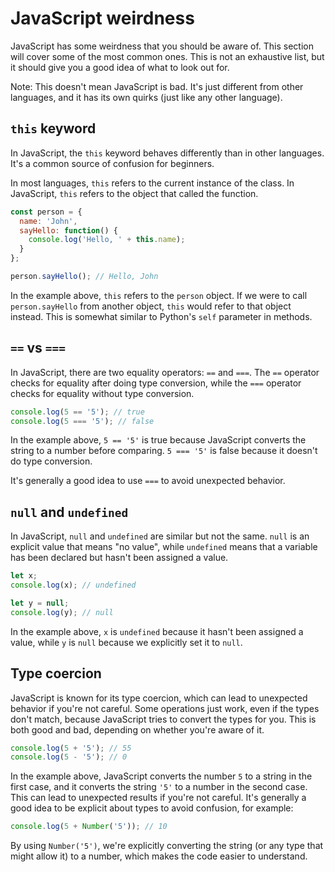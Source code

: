 # JavaScript weirdness

JavaScript has some weirdness that you should be aware of. This section will cover some of the most common ones. This is not an exhaustive list, but it should give you a good idea of what to look out for.

Note: This doesn't mean JavaScript is bad. It's just different from other languages, and it has its own quirks (just like any other language).

## `this` keyword

In JavaScript, the `this` keyword behaves differently than in other languages. It's a common source of confusion for beginners.

In most languages, `this` refers to the current instance of the class. In JavaScript, `this` refers to the object that called the function.

```javascript
const person = {
  name: 'John',
  sayHello: function() {
    console.log('Hello, ' + this.name);
  }
};

person.sayHello(); // Hello, John
```

In the example above, `this` refers to the `person` object. If we were to call `person.sayHello` from another object, `this` would refer to that object instead. This is somewhat similar to Python's `self` parameter in methods.

## `==` vs `===`

In JavaScript, there are two equality operators: `==` and `===`. The `==` operator checks for equality after doing type conversion, while the `===` operator checks for equality without type conversion.

```javascript
console.log(5 == '5'); // true
console.log(5 === '5'); // false
```

In the example above, `5 == '5'` is true because JavaScript converts the string to a number before comparing. `5 === '5'` is false because it doesn't do type conversion.

It's generally a good idea to use `===` to avoid unexpected behavior.

## `null` and `undefined`

In JavaScript, `null` and `undefined` are similar but not the same. `null` is an explicit value that means "no value", while `undefined` means that a variable has been declared but hasn't been assigned a value.

```javascript
let x;
console.log(x); // undefined

let y = null;
console.log(y); // null
```

In the example above, `x` is `undefined` because it hasn't been assigned a value, while `y` is `null` because we explicitly set it to `null`.

## Type coercion

JavaScript is known for its type coercion, which can lead to unexpected behavior if you're not careful. Some operations just work, even if the types don't match, because JavaScript tries to convert the types for you. This is both good and bad, depending on whether you're aware of it.

```javascript
console.log(5 + '5'); // 55
console.log(5 - '5'); // 0
```

In the example above, JavaScript converts the number `5` to a string in the first case, and it converts the string `'5'` to a number in the second case. This can lead to unexpected results if you're not careful. It's generally a good idea to be explicit about types to avoid confusion, for example:

```javascript
console.log(5 + Number('5')); // 10
```

By using `Number('5')`, we're explicitly converting the string (or any type that might allow it) to a number, which makes the code easier to understand.

